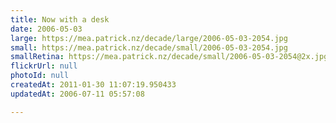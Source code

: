 ```yaml
---
title: Now with a desk
date: 2006-05-03
large: https://mea.patrick.nz/decade/large/2006-05-03-2054.jpg
small: https://mea.patrick.nz/decade/small/2006-05-03-2054.jpg
smallRetina: https://mea.patrick.nz/decade/small/2006-05-03-2054@2x.jpg
flickrUrl: null
photoId: null
createdAt: 2011-01-30 11:07:19.950433
updatedAt: 2006-07-11 05:57:08

---
```



